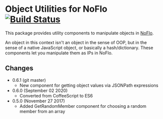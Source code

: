 Object Utilities for NoFlo [![Build Status](https://secure.travis-ci.org/noflo/noflo-objects.png?branch=master)](https://travis-ci.org/noflo/noflo-objects)
===============================

This package provides utility components to manipulate objects in
[NoFlo](http://noflojs.org/).

An object in this context isn't an object in the sense of OOP, but in
the sense of a native JavaScript object, or basically a hash/dictionary.
These components let you manipulate them as IPs in NoFlo.

## Changes

* 0.6.1 (git master)
  - New component for getting object values via JSONPath expressions
* 0.6.0 (September 02 2020)
  - Converted from CoffeeScript to ES6
* 0.5.0 (November 27 2017)
  - Added GetRandomMember component for choosing a random member from an array
